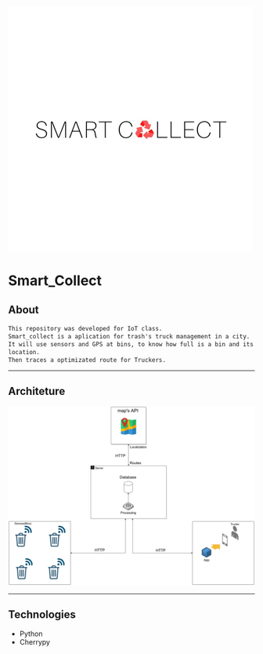  ![SmartCollect](images/smartCollect.jpeg)
# Smart_Collect

## About

	This repository was developed for IoT class.
 	Smart_collect is a aplication for trash's truck management in a city.
 	It will use sensors and GPS at bins, to know how full is a bin and its location.
 	Then traces a optimizated route for Truckers.
---
## Architeture
![Arquiteture](images/Arquitetura.png)

---
## Technologies
* Python 
* Cherrypy
  
 